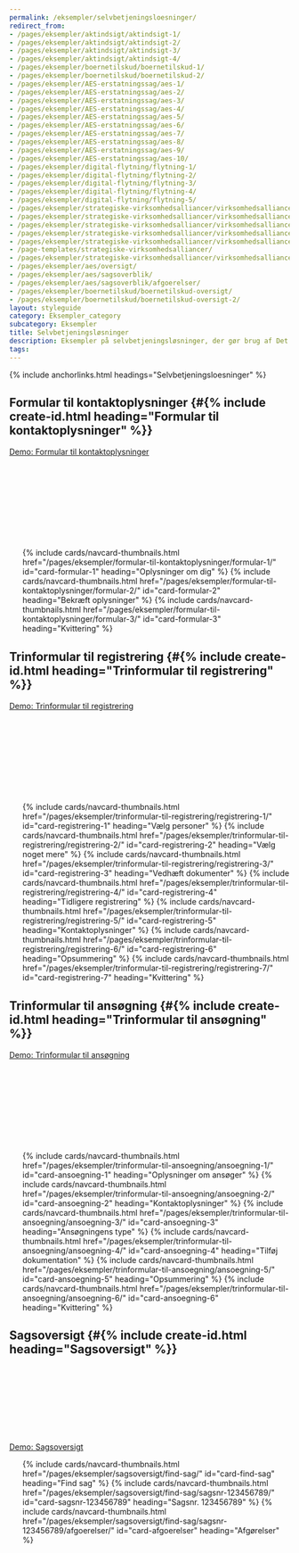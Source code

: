 ```yaml
---
permalink: /eksempler/selvbetjeningsloesninger/
redirect_from:
- /pages/eksempler/aktindsigt/aktindsigt-1/
- /pages/eksempler/aktindsigt/aktindsigt-2/
- /pages/eksempler/aktindsigt/aktindsigt-3/
- /pages/eksempler/aktindsigt/aktindsigt-4/
- /pages/eksempler/boernetilskud/boernetilskud-1/
- /pages/eksempler/boernetilskud/boernetilskud-2/
- /pages/eksempler/AES-erstatningssag/aes-1/
- /pages/eksempler/AES-erstatningssag/aes-2/
- /pages/eksempler/AES-erstatningssag/aes-3/
- /pages/eksempler/AES-erstatningssag/aes-4/
- /pages/eksempler/AES-erstatningssag/aes-5/
- /pages/eksempler/AES-erstatningssag/aes-6/
- /pages/eksempler/AES-erstatningssag/aes-7/
- /pages/eksempler/AES-erstatningssag/aes-8/
- /pages/eksempler/AES-erstatningssag/aes-9/
- /pages/eksempler/AES-erstatningssag/aes-10/
- /pages/eksempler/digital-flytning/flytning-1/
- /pages/eksempler/digital-flytning/flytning-2/
- /pages/eksempler/digital-flytning/flytning-3/
- /pages/eksempler/digital-flytning/flytning-4/
- /pages/eksempler/digital-flytning/flytning-5/
- /pages/eksempler/strategiske-virksomhedsalliancer/virksomhedsalliancer-1/
- /pages/eksempler/strategiske-virksomhedsalliancer/virksomhedsalliancer-2/
- /pages/eksempler/strategiske-virksomhedsalliancer/virksomhedsalliancer-3/
- /pages/eksempler/strategiske-virksomhedsalliancer/virksomhedsalliancer-4/
- /pages/eksempler/strategiske-virksomhedsalliancer/virksomhedsalliancer-5/
- /page-templates/strategiske-virksomhedsalliancer/
- /pages/eksempler/strategiske-virksomhedsalliancer/virksomhedsalliancer-6/
- /pages/eksempler/aes/oversigt/
- /pages/eksempler/aes/sagsoverblik/
- /pages/eksempler/aes/sagsoverblik/afgoerelser/
- /pages/eksempler/boernetilskud/boernetilskud-oversigt/
- /pages/eksempler/boernetilskud/boernetilskud-oversigt-2/
layout: styleguide
category: Eksempler_category
subcategory: Eksempler
title: Selvbetjeningsløsninger
description: Eksempler på selvbetjeningsløsninger, der gør brug af Det Fælles Designsystem
tags:
---
```


{% include anchorlinks.html headings="Selvbetjeningsloesninger" %}

## Formular til kontaktoplysninger {#{% include create-id.html heading="Formular til kontaktoplysninger" %}}

<p><a class="button button-secondary demo-button" href="{{ site.baseurl }}/pages/eksempler/formular-til-kontaktoplysninger/formular-1/" target="_blank"><span>Demo: Formular til kontaktoplysninger</span><svg class="icon-svg ml-2 mr-0" aria-label="(åbner i nyt vindue)" focusable="false"><use href="#open-in-new"></use></svg></a></p>

<ul class="row card-row">
    {% include cards/navcard-thumbnails.html 
        href="/pages/eksempler/formular-til-kontaktoplysninger/formular-1/"
        id="card-formular-1"
        heading="Oplysninger om dig"
    %}
    {% include cards/navcard-thumbnails.html 
        href="/pages/eksempler/formular-til-kontaktoplysninger/formular-2/"
        id="card-formular-2"
        heading="Bekræft oplysninger"
    %}
    {% include cards/navcard-thumbnails.html 
        href="/pages/eksempler/formular-til-kontaktoplysninger/formular-3/"
        id="card-formular-3"
        heading="Kvittering"
    %}
</ul>

## Trinformular til registrering {#{% include create-id.html heading="Trinformular til registrering" %}}

<p><a class="button button-secondary demo-button" href="{{ site.baseurl }}/pages/eksempler/trinformular-til-registrering/registrering-1/" target="_blank"><span>Demo: Trinformular til registrering</span><svg class="icon-svg ml-2 mr-0" aria-label="(åbner i nyt vindue)" focusable="false"><use href="#open-in-new"></use></svg></a></p>

<ul class="row card-row">
    {% include cards/navcard-thumbnails.html 
        href="/pages/eksempler/trinformular-til-registrering/registrering-1/"
        id="card-registrering-1"
        heading="Vælg personer"
    %}
    {% include cards/navcard-thumbnails.html 
        href="/pages/eksempler/trinformular-til-registrering/registrering-2/"
        id="card-registrering-2"
        heading="Vælg noget mere"
    %}
    {% include cards/navcard-thumbnails.html 
        href="/pages/eksempler/trinformular-til-registrering/registrering-3/"
        id="card-registrering-3"
        heading="Vedhæft dokumenter"
    %}
    {% include cards/navcard-thumbnails.html 
        href="/pages/eksempler/trinformular-til-registrering/registrering-4/"
        id="card-registrering-4"
        heading="Tidligere registrering"
    %}
    {% include cards/navcard-thumbnails.html 
        href="/pages/eksempler/trinformular-til-registrering/registrering-5/"
        id="card-registrering-5"
        heading="Kontaktoplysninger"
    %}
    {% include cards/navcard-thumbnails.html 
        href="/pages/eksempler/trinformular-til-registrering/registrering-6/"
        id="card-registrering-6"
        heading="Opsummering"
    %}
    {% include cards/navcard-thumbnails.html 
        href="/pages/eksempler/trinformular-til-registrering/registrering-7/"
        id="card-registrering-7"
        heading="Kvittering"
    %}
</ul>

## Trinformular til ansøgning {#{% include create-id.html heading="Trinformular til ansøgning" %}}

<p><a class="button button-secondary demo-button" href="{{ site.baseurl }}/pages/eksempler/trinformular-til-ansoegning/ansoegning-1/" target="_blank"><span>Demo: Trinformular til ansøgning</span><svg class="icon-svg ml-2 mr-0" aria-label="(åbner i nyt vindue)" focusable="false"><use href="#open-in-new"></use></svg></a></p>

<ul class="row card-row">
    {% include cards/navcard-thumbnails.html 
        href="/pages/eksempler/trinformular-til-ansoegning/ansoegning-1/"
        id="card-ansoegning-1"
        heading="Oplysninger om ansøger"
    %}
    {% include cards/navcard-thumbnails.html 
        href="/pages/eksempler/trinformular-til-ansoegning/ansoegning-2/"
        id="card-ansoegning-2"
        heading="Kontaktoplysninger"
    %}
    {% include cards/navcard-thumbnails.html 
        href="/pages/eksempler/trinformular-til-ansoegning/ansoegning-3/"
        id="card-ansoegning-3"
        heading="Ansøgningens type"
    %}
    {% include cards/navcard-thumbnails.html 
        href="/pages/eksempler/trinformular-til-ansoegning/ansoegning-4/"
        id="card-ansoegning-4"
        heading="Tilføj dokumentation"
    %}
    {% include cards/navcard-thumbnails.html 
        href="/pages/eksempler/trinformular-til-ansoegning/ansoegning-5/"
        id="card-ansoegning-5"
        heading="Opsummering"
    %}
    {% include cards/navcard-thumbnails.html 
        href="/pages/eksempler/trinformular-til-ansoegning/ansoegning-6/"
        id="card-ansoegning-6"
        heading="Kvittering"
    %}
</ul>

## Sagsoversigt {#{% include create-id.html heading="Sagsoversigt" %}}

<p><a class="button button-secondary demo-button" href="{{ site.baseurl }}/pages/eksempler/sagsoversigt/find-sag/" target="_blank"><span>Demo: Sagsoversigt</span><svg class="icon-svg ml-2 mr-0" aria-label="(åbner i nyt vindue)" focusable="false"><use href="#open-in-new"></use></svg></a></p>

<ul class="row card-row">
    {% include cards/navcard-thumbnails.html 
        href="/pages/eksempler/sagsoversigt/find-sag/"
        id="card-find-sag"
        heading="Find sag"
    %}
    {% include cards/navcard-thumbnails.html 
        href="/pages/eksempler/sagsoversigt/find-sag/sagsnr-123456789/"
        id="card-sagsnr-123456789"
        heading="Sagsnr. 123456789"
    %}
    {% include cards/navcard-thumbnails.html 
        href="/pages/eksempler/sagsoversigt/find-sag/sagsnr-123456789/afgoerelser/"
        id="card-afgoerelser"
        heading="Afgørelser"
    %}
</ul>
